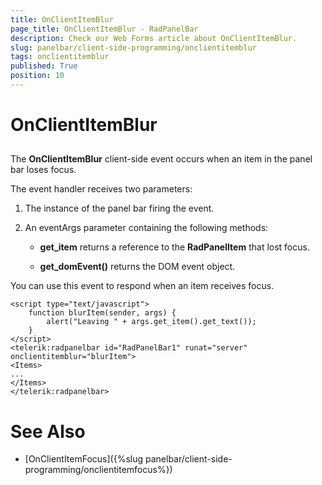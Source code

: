 ```yaml
---
title: OnClientItemBlur
page_title: OnClientItemBlur - RadPanelBar
description: Check our Web Forms article about OnClientItemBlur.
slug: panelbar/client-side-programming/onclientitemblur
tags: onclientitemblur
published: True
position: 10
---
```


# OnClientItemBlur



## 

The **OnClientItemBlur** client-side event occurs when an item in the panel bar loses focus.

The event handler receives two parameters:

1. The instance of the panel bar firing the event.

1. An eventArgs parameter containing the following methods:

	* **get_item** returns a reference to the **RadPanelItem** that lost focus.

	* **get_domEvent()** returns the DOM event object.

You can use this event to respond when an item receives focus.

````ASPNET
<script type="text/javascript">
    function blurItem(sender, args) {
        alert("Leaving " + args.get_item().get_text());
    }
</script>
<telerik:radpanelbar id="RadPanelBar1" runat="server" onclientitemblur="blurItem"> 
<Items>   
... 
</Items>
</telerik:radpanelbar>
````



# See Also

 * [OnClientItemFocus]({%slug panelbar/client-side-programming/onclientitemfocus%})
